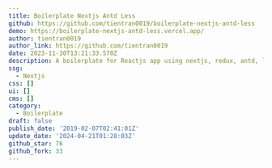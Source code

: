 ```yaml
---
title: Boilerplate Nextjs Antd Less
github: https://github.com/tientran0019/boilerplate-nextjs-antd-less
demo: https://boilerplate-nextjs-antd-less.vercel.app/
author: tientran0019
author_link: https://github.com/tientran0019
date: 2023-11-30T13:21:33.570Z
description: A boilerplate for Reactjs app using nextjs, redux, antd, less
ssg:
  - Nextjs
css: []
ui: []
cms: []
category:
  - Boilerplate
draft: false
publish_date: '2019-02-07T02:41:01Z'
update_date: '2024-04-21T01:28:03Z'
github_star: 76
github_fork: 33
---
```


